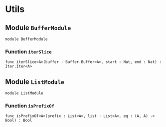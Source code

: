 # Utils

## Module `BufferModule`

``` motoko no-repl
module BufferModule
```


### Function `iterSlice`
``` motoko no-repl
func iterSlice<A>(buffer : Buffer.Buffer<A>, start : Nat, end : Nat) : Iter.Iter<A>
```


## Module `ListModule`

``` motoko no-repl
module ListModule
```


### Function `isPrefixOf`
``` motoko no-repl
func isPrefixOf<A>(prefix : List<A>, list : List<A>, eq : (A, A) -> Bool) : Bool
```

